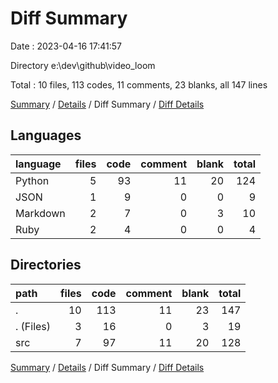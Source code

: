 # Diff Summary

Date : 2023-04-16 17:41:57

Directory e:\\dev\\github\\video_loom

Total : 10 files,  113 codes, 11 comments, 23 blanks, all 147 lines

[Summary](results.md) / [Details](details.md) / Diff Summary / [Diff Details](diff-details.md)

## Languages
| language | files | code | comment | blank | total |
| :--- | ---: | ---: | ---: | ---: | ---: |
| Python | 5 | 93 | 11 | 20 | 124 |
| JSON | 1 | 9 | 0 | 0 | 9 |
| Markdown | 2 | 7 | 0 | 3 | 10 |
| Ruby | 2 | 4 | 0 | 0 | 4 |

## Directories
| path | files | code | comment | blank | total |
| :--- | ---: | ---: | ---: | ---: | ---: |
| . | 10 | 113 | 11 | 23 | 147 |
| . (Files) | 3 | 16 | 0 | 3 | 19 |
| src | 7 | 97 | 11 | 20 | 128 |

[Summary](results.md) / [Details](details.md) / Diff Summary / [Diff Details](diff-details.md)
